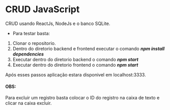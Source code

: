 # CRUD JavaScript
CRUD usando ReactJs, NodeJs e o banco SQLite.

- Para testar basta: 

1. Clonar o repositorio.
2. Dentro do diretorio backend e frontend executar o comando ***npm install dependencies***
3. Executar dentro do diretorio backend o comando ***npm start***
4. Executar dentro do diretorio frontend o comando ***npm start***

Após esses passos aplicação estara disponivel em localhost:3333.

#### OBS:
Para excluir um registro basta colocar o ID do registro na caixa de texto e clicar na caixa excluir.

